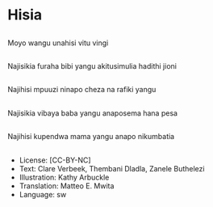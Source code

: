 # Hisia

##
Moyo wangu unahisi vitu vingi

##
Najisikia furaha bibi yangu akitusimulia hadithi jioni

##
Najihisi mpuuzi ninapo cheza na rafiki yangu

##
Najisikia vibaya baba yangu anaposema hana pesa

##
Najihisi kupendwa mama yangu anapo nikumbatia

##
* License: [CC-BY-NC]
* Text: Clare Verbeek, Thembani Dladla, Zanele Buthelezi
* Illustration: Kathy Arbuckle
* Translation: Matteo E. Mwita
* Language: sw
